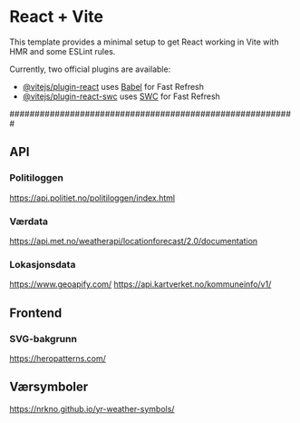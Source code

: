 # React + Vite

This template provides a minimal setup to get React working in Vite with HMR and some ESLint rules.

Currently, two official plugins are available:

- [@vitejs/plugin-react](https://github.com/vitejs/vite-plugin-react/blob/main/packages/plugin-react/README.md) uses [Babel](https://babeljs.io/) for Fast Refresh
- [@vitejs/plugin-react-swc](https://github.com/vitejs/vite-plugin-react-swc) uses [SWC](https://swc.rs/) for Fast Refresh


#########################################################

## API 
### Politiloggen
https://api.politiet.no/politiloggen/index.html

### Værdata
https://api.met.no/weatherapi/locationforecast/2.0/documentation

### Lokasjonsdata
https://www.geoapify.com/
https://api.kartverket.no/kommuneinfo/v1/

## Frontend
### SVG-bakgrunn
https://heropatterns.com/

## Værsymboler
https://nrkno.github.io/yr-weather-symbols/
